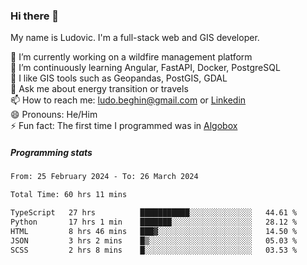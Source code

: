 ### Hi there 👋

My name is Ludovic. I'm a full-stack web and GIS developer.

 🔭 I’m currently working on a wildfire management platform<br/>
 🌱 I’m continuously learning Angular, FastAPI, Docker, PostgreSQL<br/>
 👯 I like GIS tools such as Geopandas, PostGIS, GDAL<br/>
 💬 Ask me about energy transition or travels<br/>
 📫 How to reach me: ludo.beghin@gmail.com or [Linkedin](https://www.linkedin.com/in/ludovic-beghin/)<br/>
 😄 Pronouns: He/Him<br/>
 ⚡ Fun fact: The first time I programmed was in [Algobox](https://fr.wikipedia.org/wiki/Algobox)<br/>

##### Programming stats
<!--START_SECTION:waka-->

```txt
From: 25 February 2024 - To: 26 March 2024

Total Time: 60 hrs 11 mins

TypeScript   27 hrs          ███████████░░░░░░░░░░░░░░   44.61 %
Python       17 hrs 1 min    ███████░░░░░░░░░░░░░░░░░░   28.12 %
HTML         8 hrs 46 mins   ███▓░░░░░░░░░░░░░░░░░░░░░   14.50 %
JSON         3 hrs 2 mins    █▒░░░░░░░░░░░░░░░░░░░░░░░   05.03 %
SCSS         2 hrs 8 mins    █░░░░░░░░░░░░░░░░░░░░░░░░   03.53 %
```

<!--END_SECTION:waka-->
